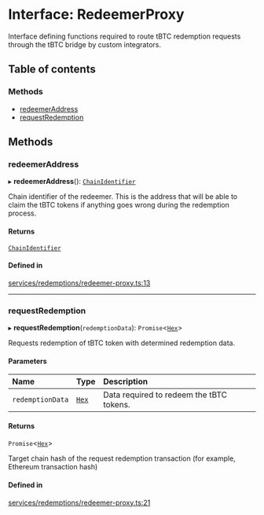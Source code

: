 # Interface: RedeemerProxy

Interface defining functions required to route tBTC redemption requests through
the tBTC bridge by custom integrators.

## Table of contents

### Methods

- [redeemerAddress](RedeemerProxy.md#redeemeraddress)
- [requestRedemption](RedeemerProxy.md#requestredemption)

## Methods

### redeemerAddress

▸ **redeemerAddress**(): [`ChainIdentifier`](ChainIdentifier.md)

Chain identifier of the redeemer. This is the address that will be able to
claim the tBTC tokens if anything goes wrong during the redemption process.

#### Returns

[`ChainIdentifier`](ChainIdentifier.md)

#### Defined in

[services/redemptions/redeemer-proxy.ts:13](https://github.com/Unknown-Gravity/tbtc-v2-sdk/blob/main/typescript/src/services/redemptions/redeemer-proxy.ts#L13)

___

### requestRedemption

▸ **requestRedemption**(`redemptionData`): `Promise`\<[`Hex`](../classes/Hex.md)\>

Requests redemption of tBTC token with determined redemption data.

#### Parameters

| Name | Type | Description |
| :------ | :------ | :------ |
| `redemptionData` | [`Hex`](../classes/Hex.md) | Data required to redeem the tBTC tokens. |

#### Returns

`Promise`\<[`Hex`](../classes/Hex.md)\>

Target chain hash of the request redemption transaction
         (for example, Ethereum transaction hash)

#### Defined in

[services/redemptions/redeemer-proxy.ts:21](https://github.com/Unknown-Gravity/tbtc-v2-sdk/blob/main/typescript/src/services/redemptions/redeemer-proxy.ts#L21)
